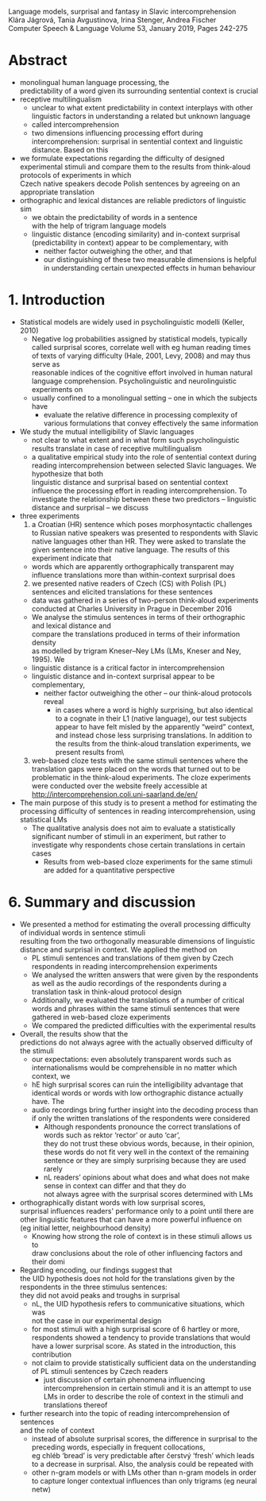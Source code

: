 Language models, surprisal and fantasy in Slavic intercomprehension\
Klára Jágrová, Tania Avgustinova, Irina Stenger, Andrea Fischer\
Computer Speech & Language Volume 53, January 2019, Pages 242-275

# Abstract

* monolingual human language processing, the\
  predictability of a word given its surrounding sentential context is crucial
* receptive multilingualism
  * unclear to what extent predictability in context interplays with other
    linguistic factors in understanding a related but unknown language
  * called intercomprehension
  * two dimensions influencing processing effort during intercomprehension:
    surprisal in sentential context and linguistic distance. Based on this
* we formulate expectations regarding the difficulty of designed experimental
  stimuli and compare them to the results from think-aloud protocols of
  experiments in which\
  Czech native speakers decode Polish sentences by agreeing on an appropriate
  translation
* orthographic and lexical distances are reliable predictors of linguistic sim
  * we obtain the predictability of words in a sentence\
    with the help of trigram language models
  * linguistic distance (encoding similarity) and in-context surprisal
    (predictability in context) appear to be complementary, with
    * neither factor outweighing the other, and that
    * our distinguishing of these two measurable dimensions is helpful in
      understanding certain unexpected effects in human behaviour

# 1. Introduction

* Statistical models are widely used in psycholinguistic modelli (Keller, 2010)
  * Negative log probabilities assigned by statistical models, typically called
    surprisal scores, correlate well with eg human reading times of texts of
    varying difficulty (Hale, 2001, Levy, 2008) and may thus serve as\
    reasonable indices of the cognitive effort involved in human natural
    language comprehension. Psycholinguistic and neurolinguistic experiments on
  * usually confined to a monolingual setting – one in which the subjects have
    * evaluate the relative difference in processing complexity of various
      formulations that convey effectively the same information
* We study the mutual intelligibility of Slavic languages
  * not clear to what extent and in what form such psycholinguistic results
    translate in case of receptive multilingualism
  * a qualitative empirical study into the role of sentential context during
    reading intercomprehension between selected Slavic languages. We\
    hypothesize that both\
    linguistic distance and surprisal based on sentential context\
    influence the processing effort in reading intercomprehension. To
    investigate the relationship between these two predictors – linguistic
    distance and surprisal – we discuss
* three experiments
  1. a Croatian (HR) sentence which poses morphosyntactic challenges to Russian
     native speakers was presented to respondents with Slavic native languages
     other than HR. They were asked to translate the given sentence into their
     native language. The results of this experiment indicate that
    * words which are apparently orthographically transparent
      may influence translations more than within-context surprisal does
  2. we presented native readers of Czech (CS) with Polish (PL) sentences and
     elicited translations for these sentences
    * data was gathered in a series of two-person think-aloud experiments
      conducted at Charles University in Prague in December 2016
    * We analyse the stimulus sentences in terms of their orthographic and
      lexical distance and\
      compare the translations produced in terms of their information density\
      as modelled by trigram Kneser–Ney LMs (LMs, Kneser and Ney, 1995). We
    * linguistic distance is a critical factor in intercomprehension
    * linguistic distance and in-context surprisal appear to be complementary,
      * neither factor outweighing the other – our think-aloud protocols reveal
        * in cases where a word is highly surprising, but also identical to a
          cognate in their L1 (native language), our test subjects appear to
          have felt misled by the apparently “weird” context, and instead chose
          less surprising translations. In addition to the results from the
      think-aloud translation experiments, we present results from\
  3. web-based cloze tests with the same stimuli sentences where the\
     translation gaps were placed on the words that turned out to be\
     problematic in the think-aloud experiments. The cloze experiments were
     conducted over the website freely accessible at
     http://intercomprehension.coli.uni-saarland.de/en/
* The main purpose of this study is to present a method for estimating the
  processing difficulty of sentences in reading intercomprehension, using
  statistical LMs
  * The qualitative analysis does not aim to evaluate a statistically
    significant number of stimuli in an experiment, but rather to\
    investigate why respondents chose certain translations in certain cases
    * Results from web-based cloze experiments for the same stimuli are added for
    a quantitative perspective

# 6. Summary and discussion

* We presented a method for estimating the overall processing difficulty of
  individual words in sentence stimuli\
  resulting from the two orthogonally measurable dimensions of linguistic
  distance and surprisal in context. We applied the method on
  * PL stimuli sentences and translations of them given by Czech respondents in
    reading intercomprehension experiments
  * We analysed the written answers that were given by the respondents as well
    as the audio recordings of the respondents during a translation task in
    think-aloud protocol design
  * Additionally, we evaluated the translations of a number of critical words
    and phrases within the same stimuli sentences that were gathered in
    web-based cloze experiments
  * We compared the predicted difficulties with the experimental results
* Overall, the results show that the\
  predictions do not always agree with the actually observed difficulty of the
  stimuli
  * our expectations: even absolutely transparent words such as
    internationalisms would be comprehensible in no matter which context, we
  * hE high surprisal scores can ruin the intelligibility advantage that
    identical words or words with low orthographic distance actually have. The
  * audio recordings bring further insight into the decoding process than
    if only the written translations of the respondents were considered
    * Although respondents pronounce the correct translations of words such as
      rektor ‘rector’ or auto ‘car’,\
      they do not trust these obvious words, because, in their opinion,\
      these words do not fit very well in the context of the remaining sentence
      or they are simply surprising because they are used rarely
    * nL readers’ opinions about what does and what does not make sense in
      context can differ and that they do\
      not always agree with the surprisal scores determined with LMs
* orthographically distant words with low surprisal scores,\
  surprisal influences readers' performance only to a point until there are
  other linguistic features that can have a more powerful influence on\
  (eg initial letter, neighbourhood density)
  * Knowing how strong the role of context is in these stimuli allows us to\
    draw conclusions about the role of other influencing factors and their domi
* Regarding encoding, our findings suggest that\
  the UID hypothesis does not hold for the translations given by the\
  respondents in the three stimulus sentences:\
  they did not avoid peaks and troughs in surprisal
  * nL, the UID hypothesis refers to communicative situations, which was\
    not the case in our experimental design
  * for most stimuli with a high surprisal score of 6 hartley or more,
    respondents showed a tendency to provide translations that would have a
    lower surprisal score. As stated in the introduction, this contribution
  * not claim to provide statistically sufficient data on the understanding of
    PL stimuli sentences by Czech readers
    * just discussion of certain phenomena influencing intercomprehension in
      certain stimuli and it is an attempt to use LMs in order to describe the
      role of context in the stimuli and translations thereof
* further research into the topic of reading intercomprehension of sentences\
  and the role of context
  * instead of absolute surprisal scores, the difference in surprisal to the
    preceding words, especially in frequent collocations,\
    eg chléb ‘bread’ is very predictable after čerstvý ‘fresh’ which leads to a
    decrease in surprisal.  Also, the analysis could be repeated with
  * other n-gram models or with LMs other than n-gram models in order\
    to capture longer contextual influences than only trigrams (eg neural netw)
